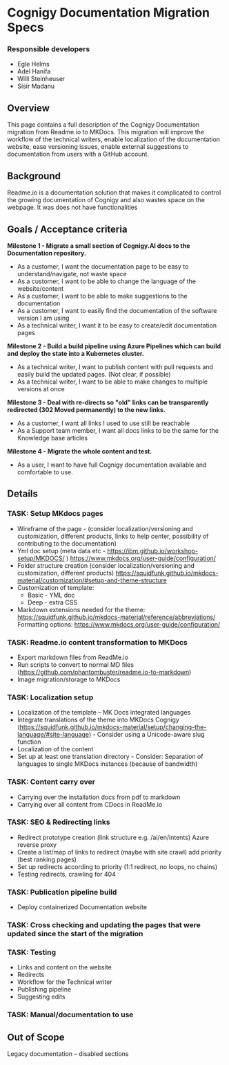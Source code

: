 # Cognigy Documentation Migration Specs
 
### Responsible developers 
- Egle Helms 
- Adel Hanifa 
- Willi Steinheuser 
- Sisir Madanu 
 
## Overview 

This page contains a full description of the Cognigy Documentation migration from Readme.io to MKDocs. This migration will improve the workflow of the technical writers, enable localization of the documentation website, ease versioning issues, enable external suggestions to documentation from users with a GitHub account.  

## Background 

Readme.io is a documentation solution that makes it complicated to control the growing documentation of Cognigy and also wastes space on the webpage. It was does not have functionalities 

 ## Goals / Acceptance criteria 

**Milestone 1 - Migrate a small section of Cognigy.AI docs to the Documentation repository.** 

- As a customer, I want the documentation page to be easy to understand/navigate, not waste space
- As a customer, I want to be able to change the language of the website/content 
- As a customer, I want to be able to make suggestions to the documentation 
- As a customer, I want to easily find the documentation of the software version I am using 
- As a technical writer, I want it to be easy to create/edit documentation pages 

**Milestone 2 - Build a build pipeline using Azure Pipelines which can build and deploy the state into a Kubernetes cluster.**

- As a technical writer, I want to publish content with pull requests and easily build the updated pages. 
(Not clear, if possible)
- As a technical writer, I want to be able to make changes to multiple versions at once 

**Milestone 3 - Deal with re-directs so "old" links can be transparently redirected (302 Moved permanently) to the new links.**

- As a customer, I want all links I used to use still be reachable 
- As a Support team member, I want all docs links to be the same for the Knowledge base articles 

**Milestone 4 - Migrate the whole content and test.**

- As a user, I want to have full Cognigy documentation available and comfortable to use. 

## Details 

### TASK: Setup MKdocs pages 

* Wireframe of the page - (consider localization/versioning and customization, different products, links to help center, possibility of contributing to the documentation) 
* Yml doc setup (meta data etc - https://ibm.github.io/workshop-setup/MKDOCS/ ) https://www.mkdocs.org/user-guide/configuration/  
* Folder structure creation (consider localization/versioning and customization, different products) https://squidfunk.github.io/mkdocs-material/customization/#setup-and-theme-structure 
* Customization of template: 
	* Basic - YML doc 
	* Deep - extra CSS 
* Markdown extensions needed for the theme: https://squidfunk.github.io/mkdocs-material/reference/abbreviations/ Formatting options: https://www.mkdocs.org/user-guide/configuration/  

### TASK: Readme.io content transformation to MKDocs 

* Export markdown files from ReadMe.io 
* Run scripts to convert to normal MD files (https://github.com/phantombuster/readme.io-to-markdown)  
* Image migration/storage to MKDocs 
 
### TASK: Localization setup 

* Localization of the template – MK Docs integrated languages 
* Integrate translations of the theme into MKDocs Cognigy (https://squidfunk.github.io/mkdocs-material/setup/changing-the-language/#site-language) - Consider using a Unicode-aware slug function 
* Localization of the content 
* Set up at least one translation directory - Consider: Separation of languages to single MKDocs instances (because of bandwidth) 

### TASK: Content carry over 

* Carrying over the installation docs from pdf to markdown 
* Carrying over all content from CDocs in ReadMe.io 

### TASK: SEO & Redirecting links 

* Redirect prototype creation (link structure e.g. /ai/en/intents) Azure reverse proxy 
* Create a list/map of links to redirect (maybe with site crawl) add priority (best ranking pages) 
* Set up redirects according to priority (1:1 redirect, no loops, no chains) 
* Testing redirects, crawling for 404 

### TASK: Publication pipeline build 

* Deploy containerized Documentation website 

### TASK: Cross checking and updating the pages that were updated since the start of the migration 

### TASK: Testing 

* Links and content on the website 
* Redirects 
* Workflow for the Technical writer 
* Publishing pipeline 
* Suggesting edits 
 
### TASK: Manual/documentation to use 

## Out of Scope 
Legacy documentation – disabled sections 